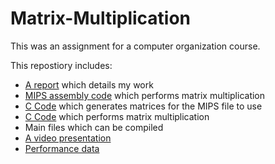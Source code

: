 # Matrix-Multiplication
This was an assignment for a computer organization course.

This repostiory includes:
* [A report](https://github.com/SheinH/Matrix-Multiplication/blob/main/Report.md) which details my work
* [MIPS assembly code](https://github.com/SheinH/Matrix-Multiplication/blob/main/matrixmult.mips) which performs matrix multiplication
* [C Code](https://github.com/SheinH/Matrix-Multiplication/blob/main/generate_matrices.c) which generates matrices for the MIPS file to use
* [C Code](https://github.com/SheinH/Matrix-Multiplication/blob/main/m_mult.h) which performs matrix multiplication
* Main files which can be compiled
* [A video presentation](https://github.com/SheinH/Matrix-Multiplication/blob/main/matrix_multiplication.mp4)
* [Performance data](https://github.com/SheinH/Matrix-Multiplication/blob/main/performance_chart.png)
